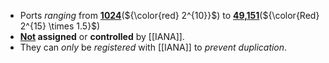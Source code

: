 - Ports *ranging* from <u>**1024**</u>(${\color{red} 2^{10}}$) to <u>**49,151**</u>(${\color{Red} 2^{15} \times 1.5}$)
- **<u>Not</u> assigned** or **controlled** by [[IANA]].
- They can *only* be *registered* with [[IANA]] to *prevent duplication*.